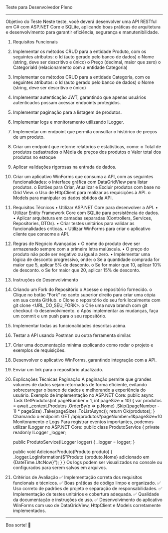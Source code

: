 Teste para Desenvolvedor Pleno
________________________________________
Objetivo do Teste
Neste teste, você deverá desenvolver uma API RESTful em C# com ASP.NET Core e SQLite, aplicando boas práticas de arquitetura e desenvolvimento para garantir eficiência, segurança e manutenibilidade.
1. Requisitos Funcionais
1.	Implementar os métodos CRUD para a entidade Produto, com os seguintes atributos:
o	Id (auto gerado pelo banco de dados)
o	Nome (string, deve ser descritivo e único)
o	Preço (decimal, maior que zero)
o	CategoriaId (relacionamento com a entidade Categoria)
2.	Implementar os métodos CRUD para a entidade Categoria, com os seguintes atributos:
o	Id (auto gerado pelo banco de dados)
o	Nome (string, deve ser descritivo e único)
3.	Implementar autenticação JWT, garantindo que apenas usuários autenticados possam acessar endpoints protegidos.
4.	Implementar paginação para a listagem de produtos.
5.	Implementar logs e monitoramento utilizando ILogger<T>.
6.	Implementar um endpoint que permita consultar o histórico de preços de um produto.
7.	Criar um endpoint que retorne relatórios e estatísticas, como:
o	Total de produtos cadastrados
o	Média de preços dos produtos
o	Valor total dos produtos no estoque
8.	Aplicar validações rigorosas na entrada de dados.
9.	Criar um aplicativo WinForms que consuma a API, com as seguintes funcionalidades:
o	Interface gráfica com DataGridView para listar produtos.
o	Botões para Criar, Atualizar e Excluir produtos com base no Grid View.
o	Uso de HttpClient para realizar as requisições à API.
o	Models para manipular os dados obtidos da API.
2. Requisitos Técnicos
•	Utilizar ASP.NET Core para desenvolver a API.
•	Utilizar Entity Framework Core com SQLite para persistência de dados.
•	Aplicar arquitetura em camadas separadas (Controllers, Services, Repositories, DTOs).
•	Criar testes unitários para validar as funcionalidades críticas.
•	Utilizar WinForms para criar o aplicativo cliente que consome a API.
3. Regras de Negócio Avançadas
•	O nome do produto deve ser armazenado sempre com a primeira letra maiúscula.
•	O preço do produto não pode ser negativo ou igual a zero.
•	Implementar uma lógica de desconto progressivo, onde:
o	Se a quantidade comprada for maior que 5, aplicar 5% de desconto.
o	Se for maior que 10, aplicar 10% de desconto.
o	Se for maior que 20, aplicar 15% de desconto.
4. Instruções de Desenvolvimento
1.	Criando um Fork do Repositório
o	Acesse o repositório fornecido.
o	Clique no botão "Fork" no canto superior direito para criar uma cópia em sua conta GitHub.
o	Clone o repositório do seu fork localmente com git clone <URL_DO_SEU_FORK>.
o	Crie uma nova branch com git checkout -b desenvolvimento.
o	Após implementar as mudanças, faça um commit e um push para o seu repositório.
2.	Implementar todas as funcionalidades descritas acima.
3.	Testar a API usando Postman ou outra ferramenta similar.
4.	Criar uma documentação mínima explicando como rodar o projeto e exemplos de requisições.
5.	Desenvolver o aplicativo WinForms, garantindo integração com a API.
6.	Enviar um link para o repositório atualizado.
5. Explicações Técnicas
Paginação
A paginação permite que grandes volumes de dados sejam retornados de forma eficiente, evitando sobrecarregar o banco de dados e melhorando a experiência do usuário.
Exemplo de implementação no ASP.NET Core:
public async Task<IActionResult> GetProdutos(int pageNumber = 1, int pageSize = 10)
{
    var produtos = await _context.Produtos
        .OrderBy(p => p.Nome)
        .Skip((pageNumber - 1) * pageSize)
        .Take(pageSize)
        .ToListAsync();
    return Ok(produtos);
}
Chamando o endpoint: GET /api/produtos?pageNumber=1&pageSize=10
Monitoramento e Logs
Para registrar eventos importantes, podemos utilizar ILogger<T> no ASP.NET Core:
public class ProdutoService
{
    private readonly ILogger<ProdutoService> _logger;

    public ProdutoService(ILogger<ProdutoService> logger)
    {
        _logger = logger;
    }

    public void AdicionarProduto(Produto produto)
    {
        _logger.LogInformation($"Produto {produto.Nome} adicionado em {DateTime.UtcNow}");
    }
}
Os logs podem ser visualizados no console ou configurados para serem salvos em arquivos.
6. Critérios de Avaliação
✅ Implementação correta dos requisitos funcionais e técnicos.
✅ Boas práticas de código limpo e organizado.
✅ Uso correto de padrões de projeto e separação de responsabilidades.
✅ Implementação de testes unitários e cobertura adequada.
✅ Qualidade da documentação e instruções de uso.
✅ Desenvolvimento do aplicativo WinForms com uso de DataGridView, HttpClient e Models corretamente implementados.
________________________________________
Boa sorte! 🚀

